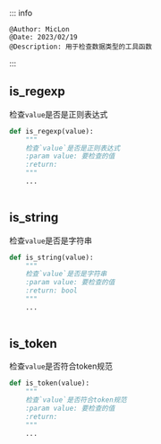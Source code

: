 ::: info

    @Author: MicLon
    @Date: 2023/02/19
    @Description: 用于检查数据类型的工具函数

:::



## is_regexp
检查`value`是否是正则表达式
```python
def is_regexp(value):
    """
    检查`value`是否是正则表达式
	:param value: 要检查的值
	:return:
    """
    ...
    
```
## is_string
检查`value`是否是字符串
```python
def is_string(value):
    """
    检查`value`是否是字符串
	:param value: 要检查的值
	:return: bool
    """
    ...
    
```
## is_token
检查`value`是否符合token规范
```python
def is_token(value):
    """
    检查`value`是否符合token规范
	:param value: 要检查的值
	:return:
    """
    ...
    
```

